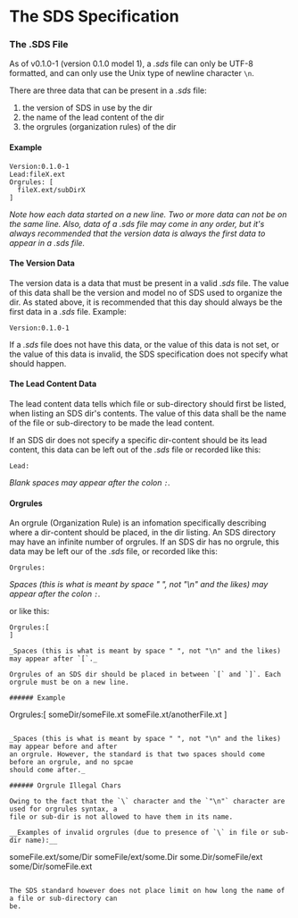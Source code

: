 # The SDS Specification

### The .SDS File

As of v0.1.0-1 (version 0.1.0 model 1), a _.sds_ file can only be UTF-8 formatted, and can only use
the Unix type of newline character `\n`.

There are three data that can be present in a _.sds_ file:

1. the version of SDS in use by the dir
2. the name of the lead content of the dir
3. the orgrules (organization rules) of the dir

#### Example

~~~~
Version:0.1.0-1
Lead:fileX.ext
Orgrules: [
  fileX.ext/subDirX
]
~~~~

_Note how each data started on a new line. Two or more data can not be on the same line. Also, data
of a _.sds_ file may come in any order, but it's always recommended that the version data is always
the first data to appear in a _.sds_ file._

#### The Version Data

The version data is a data that must be present in a valid _.sds_ file. The value of this data shall
be the version and model no of SDS used to organize the dir. As stated above, it is recommended that
this day should always be the first data in a _.sds_ file. Example:

~~~~
Version:0.1.0-1
~~~~

If a _.sds_ file does not have this data, or the value of this data is not set, or the value of this
data is invalid, the SDS specification does not specify what should happen.

#### The Lead Content Data

The lead content data tells which file or sub-directory should first be listed, when listing an SDS
dir's contents. The value of this data shall be the name of the file or sub-directory to be made
the lead content.

If an SDS dir does not specify a specific dir-content should be its lead content, this data can be
left out of the _.sds_ file or recorded like this:

~~~~
Lead:
~~~~

_Blank spaces may appear after the colon `:`._

#### Orgrules

An orgrule (Organization Rule) is an infomation specifically describing where a dir-content should
be placed, in the dir listing. An SDS directory may have an infinite number of orgrules. If an SDS
dir has no orgrule, this data may be left our of the _.sds_ file, or recorded like this:

~~~~
Orgrules:
~~~~

_Spaces (this is what is meant by space " ", not "\n" and the likes) may appear after the colon
`:`._

or like this:

~~~~
Orgrules:[
]

_Spaces (this is what is meant by space " ", not "\n" and the likes) may appear after `[`._

Orgrules of an SDS dir should be placed in between `[` and `]`. Each orgrule must be on a new line.

###### Example

~~~~
Orgrules:[
  someDir/someFile.xt
someFile.xt/anotherFile.xt
]
~~~~

_Spaces (this is what is meant by space " ", not "\n" and the likes) may appear before and after
an orgrule. However, the standard is that two spaces should come before an orgrule, and no spcae
should come after._

###### Orgrule Illegal Chars

Owing to the fact that the `\` character and the `"\n"` character are used for orgrules syntax, a
file or sub-dir is not allowed to have them in its name.

__Examples of invalid orgrules (due to presence of `\` in file or sub-dir name):__

~~~~
someFile.ext/some/Dir
someFile/ext/some.Dir
some.Dir/someFile/ext
some/Dir/someFile.ext
~~~~

The SDS standard however does not place limit on how long the name of a file or sub-directory can
be.
